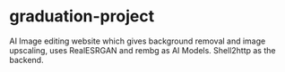 # graduation-project
AI Image editing website which gives background removal and image upscaling, uses RealESRGAN and rembg as AI Models. Shell2http as the backend.
